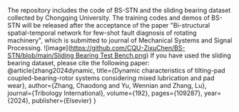 The repository includes the code of BS-STN and the sliding bearing dataset collected by Chongqing University.
The training codes and demos of BS-STN will be released after the acceptance of the paper "Bi-structural spatial-temporal network for few-shot fault
diagnosis of rotating machinery", which is submitted to journal of Mechanical Systems and Signal Processing.
![image]([https://github.com/CQU-ZixuChen/BS-STN/blob/main/Sliding Bearing Test Bench.png](https://github.com/CQU-ZixuChen/BS-STN/blob/main/Sliding%20Bearing%20Test%20Bench.png))
If you have used the sliding bearing dataset, please cite the following paper:
@article{zhang2024dynamic,
  title={Dynamic characteristics of tilting-pad coupled-bearing-rotor systems considering mixed lubrication and pad wear},
  author={Zhang, Chaodong and Yu, Wennian and Zhang, Lu},
  journal={Tribology International},
  volume={192},
  pages={109287},
  year={2024},
  publisher={Elsevier}
}
